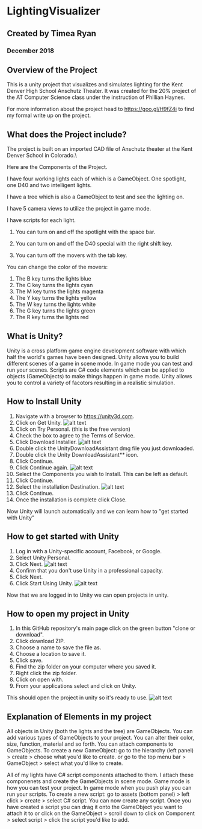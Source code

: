 # LightingVisualizer
## Created by Timea Ryan
### December 2018

## Overview of the Project
This is a unity project that visualizes and simulates lighting for the Kent Denver High School Anschutz Theater.
It was created for the 20% project of the AT Computer Science class under the instruction of Phillian Haynes.

For more information about the project head to https://goo.gl/H9fZ4i to find my formal write up on the project.

## What does the Project include?
The project is built on an imported CAD file of Anschutz theater at the Kent Denver School in Colorado.\

Here are the Components of the Project.

I have four working lights each of which is a GameObject. One spotlight, one D40 and two intelligent lights.

I have a tree which is also a GameObject to test and see the lighting on.

I have 5 camera views to utilize the project in game mode.

I have scripts for each light.

1. You can turn on and off the spotlight with the space bar.

2. You can turn on and off the D40 special with the right shift key.

3. You can turn off the movers with the tab key.

You can change the color of the movers:

   1. The B key turns the lights blue
   2. The C key turns the lights cyan
   3. The M key turns the lights magenta
   4. The Y key turns the lights yellow
   5. The W key turns the lights white
   6. The G key turns the lights green
   7. The R key turns the lights red


## What is Unity?
Unity is a cross platform game engine development software with which half the world's games have been designed.
Unity allows you to build different scenes of a game in scene mode. In game mode you can test and run your scenes.
Scripts are C# code elements which can be applied to objects (GameObjects) to make things happen in game mode.
Unity allows you to control a variety of facotors resulting in a realistic simulation.

## How to Install Unity
1. Navigate with a browser to https://unity3d.com.
2. Click on Get Unity.
![alt text](https://www.imore.com/sites/imore.com/files/styles/xlarge/public/field/image/2017/12/unity-install-macos-1.jpeg?itok=4IHz4yv8)
3. Click on Try Personal. (this is the free version)
4. Check the box to agree to the Terms of Service.
5. Click Download Installer.
![alt text](https://www.imore.com/sites/imore.com/files/styles/xlarge/public/field/image/2017/12/unity-install-macos-2.jpeg?itok=nn0FuDbj)
6. Double click the UnityDownloadAssistant dmg file you just downloaded.
7. Double click the Unity DownloadAssistant** icon.
8. Click Continue.
9. Click Continue again.
![alt text](https://www.imore.com/sites/imore.com/files/styles/xlarge/public/field/image/2017/12/unity-install-macos-3.jpeg?itok=dFbQ7ec6)
10. Select the Components you wish to Install. This can be left as default.
11. Click Continue.
12. Select the installation Destination.
![alt text](https://www.imore.com/sites/imore.com/files/styles/xlarge/public/field/image/2017/12/unity-install-macos-4.jpeg?itok=MGOU5Pj9)
13. Click Continue.
14. Once the installation is complete click Close.

Now Unity will launch automatically and we can learn how to "get started with Unity"
## How to get started with Unity
1. Log in with a Unity-specific account, Facebook, or Google.
2. Select Unity Personal.
3. Click Next.
![alt text](https://www.imore.com/how-install-unity-engine-macos-vr-application-creation)
4. Confirm that you don't use Unity in a professional capacity.
5. Click Next.
6. Click Start Using Unity.
![alt text](https://www.imore.com/sites/imore.com/files/styles/xlarge/public/field/image/2017/12/unity-install-macos-6.jpeg?itok=XPGEyaik)

Now that we are logged in to Unity we can open projects in unity.
## How to open my project in Unity
1. In this GitHub repository's main page click on the green button "clone or download".
2. Click download ZIP.
3. Choose a name to save the file as.
4. Choose a location to save it.
5. Click save.
6. Find the zip folder on your computer where you saved it.
7. Right click the zip folder.
8. Click on open with.
9. From your applications select and click on Unity.

This should open the project in unity so it's ready to use.
![alt text](file:///Users/liamdaniel/Desktop/Screen%20Shot%202018-12-19%20at%2009.21.54.png)

## Explanation of Elements in my project
All objects in Unity (both the lights and the tree) are GameObjects. You can add various types of GameObjects
to your project. You can alter their color, size, function, material and so forth. You can attach components to
GameObjects. To create a new GameObject: go to the hierarchy (left panel) > create > choose what you'd like to create.
or go to the top menu bar > GameObject > select what you'd like to create.

All of my lights have C# script components attached to them. I attach these componenets and create the
GameObjects in scene mode. Game mode is how you can test your project. In game mode when you push play you can run your
scripts. To create a new script: go to assets (bottom panel) > left click > create > select C# script. You can now
create any script. Once you have created a script you can drag it onto the GameObject you want to attach it to or click
on the GameObject > scroll down to click on Component > select script > click the script you'd like to add.

